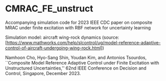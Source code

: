 # CMRAC_FE_unstruct
Accompanying simulation code for 2023 IEEE CDC paper on composite MRAC under finite excitation with RBF network for uncertainty learning

Simulation model: aircraft wing-rock dynamics
(source: [https://www.mathworks.com/help/slcontrol/ug/model-reference-adaptive-control-of-aircraft-undergoing-wing-rock.html])

Namhoon Cho, Hyo-Sang Shin, Youdan Kim, and Antonios Tsourdos, ``Composite Model Reference Adaptive Control under Finite Excitation with Unstructured Uncertainties,'' 62nd IEEE Conference on Decision and Control, Singapore, December 2023.
